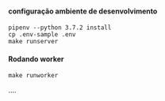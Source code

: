 #### configuração ambiente de desenvolvimento
```
pipenv --python 3.7.2 install
cp .env-sample .env
make runserver
```
#### Rodando worker
```
make runworker
```
....
